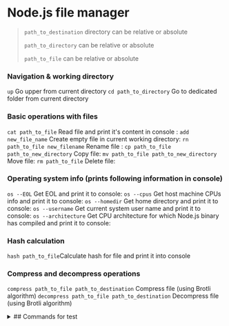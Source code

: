 # Node.js file manager

>`path_to_destination` directory can be relative or absolute
>
>`path_to_directory` can be relative or absolute
>
>`path_to_file` can be relative or absolute

### Navigation & working directory
`up` Go upper from current directory 
`cd path_to_directory` Go to dedicated folder from current directory

### Basic operations with files

`cat path_to_file` Read file and print it's content in console :
`add new_file_name` Create empty file in current working directory:
`rn path_to_file new_filename` Rename file :
`cp path_to_file path_to_new_directory` Copy file:
`mv path_to_file path_to_new_directory` Move file:
`rm path_to_file` Delete file:

### Operating system info (prints following information in console)

`os --EOL` Get EOL and print it to console:
`os --cpus` Get host machine CPUs info and print it to console:
`os --homedir` Get home directory and print it to console:
`os --username` Get current system user name and print it to console:
`os --architecture` Get CPU architecture for which Node.js binary has compiled and print it to console:

### Hash calculation

`hash path_to_file`Calculate hash for file and print it into console

### Compress and decompress operations

`compress path_to_file path_to_destination` Compress file (using Brotli algorithm)
`decompress path_to_file path_to_destination` Decompress file (using Brotli algorithm)

<details>
<summary>## Commands for test</summary>

cd C:\Users\Aleksandr\forTests
cd C:\Users\Aleksandr
cd .\forTests

cat ./test-folder/test-file.txt
add test-file-new.txt
rn ./test-file-new.txt test-file-rename.txt
cp ./test-file-rename.txt ./test-folder
mv ./test-file-rename.txt ./test-folder
rm ./test-folder/test-file-rename.txt

os --EOL
os --cpus
os --homedir
os --username
os --architecture

hash .test-folder/test-file.txt

compress ./test-folder/test-file.txt ./test-folder
decompress ./test-folder/test-file.txt.br ./test-folder

</details>
